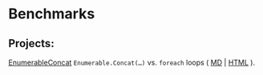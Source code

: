 # Benchmarks

## Projects:

[EnumerableConcat](./EnumerableConcat/)  `Enumerable.Concat(…)` vs. `foreach` loops ( [MD](./EnumerableConcat/results/EnumerableConcat.BenchmarkCore-report-github.md) | [HTML](./EnumerableConcat//results/EnumerableConcat.BenchmarkCore-report.html) ).
